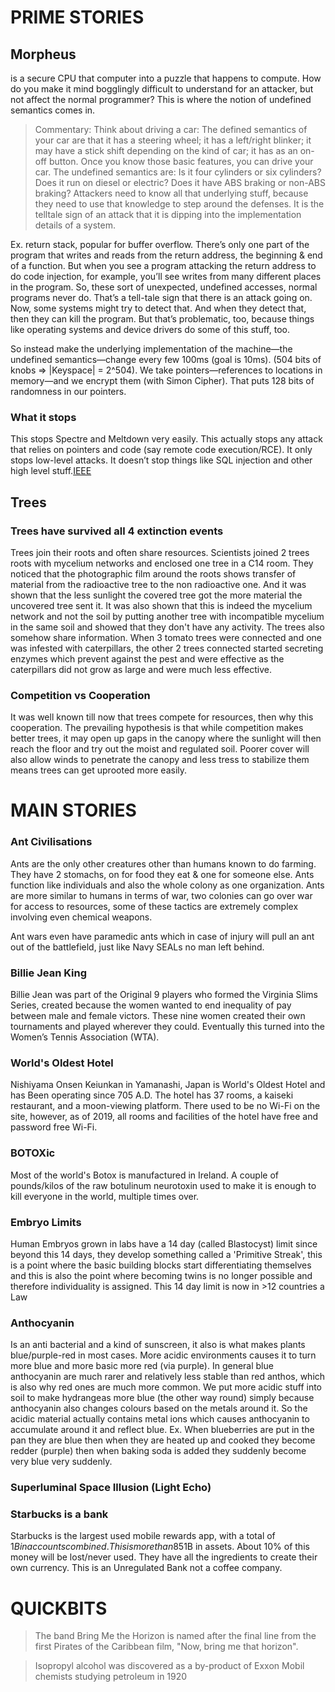 # PRIME STORIES
## Morpheus
is a secure CPU that computer into a puzzle that happens to compute. How do you make it mind bogglingly difficult to understand for an attacker, but not affect the normal programmer? This is where the notion of undefined semantics comes in.

> Commentary: Think about driving a car: The defined semantics of your car are that it has a steering wheel; it has a left/right blinker; it may have a stick shift depending on the kind of car; it has as an on-off button. Once you know those basic features, you can drive your car. The undefined semantics are: Is it four cylinders or six cylinders? Does it run on diesel or electric? Does it have ABS braking or non-ABS braking? Attackers need to know all that underlying stuff, because they need to use that knowledge to step around the defenses. It is the telltale sign of an attack that it is dipping into the implementation details of a system.

Ex. return stack, popular for buffer overflow. There’s only one part of the program that writes and reads from the return address, the beginning & end of a function. But when you see a program attacking the return address to do code injection, for example, you’ll see writes from many different places in the program. So, these sort of unexpected, undefined accesses, normal programs never do. That’s a tell-tale sign that there is an attack going on. Now, some systems might try to detect that. And when they detect that, then they can kill the program. But that’s problematic, too, because things like operating systems and device drivers do some of this stuff, too.

So instead make the underlying implementation of the machine—the undefined semantics—change every few 100ms (goal is 10ms). (504 bits of knobs => \|Keyspace\| = 2^504). We take pointers—references to locations in memory—and we encrypt them (with Simon Cipher). That puts 128 bits of randomness in our pointers.

### What it stops
This stops Spectre and Meltdown very easily. This actually stops any attack that relies on pointers and code (say remote code execution/RCE). It only stops low-level attacks. It doesn’t stop things like SQL injection and other high level stuff.[IEEE](https://spectrum.ieee.org/tech-talk/semiconductors/processors/morpheus-turns-a-cpu-into-a-rubiks-cube-to-defeat-hackers)

## Trees
### Trees have survived all 4 extinction events
Trees join their roots and often share resources. Scientists joined 2 trees roots with mycelium networks and enclosed one tree in a C14 room. They noticed that the photographic film around the roots shows transfer of material from the radioactive tree to the non radioactive one. And it was shown that the less sunlight the covered tree got the more material the uncovered tree sent it.
It was also shown that this is indeed the mycelium network and not the soil by putting another tree with incompatible mycelium in the same soil and showed that they don't have any activity.
The trees also somehow share information. When 3 tomato trees were connected and one was infested with caterpillars, the other 2 trees connected started secreting enzymes which prevent against the pest and were effective as the caterpillars did not grow as large and were much less effective.

### Competition vs Cooperation
It was well known till now that trees compete for resources, then why this cooperation. The prevailing hypothesis is that while competition makes better trees, it may open up gaps in the canopy where the sunlight will then reach the floor and try out the moist and regulated soil. Poorer cover will also allow winds to penetrate the canopy and less tress to stabilize them means trees can get uprooted more easily.


# MAIN STORIES
### Ant Civilisations
Ants are the only other creatures other than humans known to do farming. They have 2 stomachs, on for food they eat & one for someone else. Ants function like individuals and also the whole colony as one organization. Ants are more similar to humans in terms of war, two colonies can go over war for access to resources, some of these tactics are extremely complex involving even chemical weapons.

Ant wars even have paramedic ants which in case of injury will pull an ant out of the battlefield, just like Navy SEALs no man left behind.

### Billie Jean King
Billie Jean was part of the Original 9 players who formed the Virginia Slims Series, created because the women wanted to end inequality of pay between male and female victors. These nine women created their own tournaments and played wherever they could. Eventually this turned into the Women’s Tennis Association (WTA).

### World's Oldest Hotel
Nishiyama Onsen Keiunkan in Yamanashi, Japan is World's Oldest Hotel and has Been operating since 705 A.D. The hotel has 37 rooms, a kaiseki restaurant, and a moon-viewing platform. There used to be no Wi-Fi on the site, however, as of 2019, all rooms and facilities of the hotel have free and password free Wi-Fi.

### BOTOXic
Most of the world's Botox is manufactured in Ireland. A couple of pounds/kilos of the raw botulinum neurotoxin used to make it is enough to kill everyone in the world, multiple times over.

### Embryo Limits
Human Embryos grown in labs have a 14 day (called Blastocyst) limit since beyond this 14 days, they develop something called a 'Primitive Streak', this is a point where the basic building blocks start differentiating themselves and this is also the point where becoming twins is no longer possible and therefore individuality is assigned. This 14 day limit is now in >12 countries a Law

### Anthocyanin
Is an anti bacterial and a kind of sunscreen, it also is what makes plants blue/purple-red in most cases. More acidic environments causes it to turn more blue and more basic more red (via purple). In general blue anthocyanin are much rarer and relatively less stable than red anthos, which is also why red ones are much more common.
We put more acidic stuff into soil to make hydrangeas more blue (the other way round) simply because anthocyanin also changes colours based on the metals around it. So the acidic material actually contains metal ions which causes anthocyanin to accumulate around it and reflect blue. Ex. When blueberries are put in the pan they are blue then when they are heated up and cooked they become redder (purple) then when baking soda is added they suddenly become very blue very suddenly.

### Superluminal Space Illusion (Light Echo)
<fr-embeder from="youtube" src="IsEDigUHsOQ"></fr-embeder>

### Starbucks is a bank
Starbucks is the largest used mobile rewards app, with a total of $1B in accounts combined. This is more than 85% of US banks which hold <$1B in assets. About 10% of this money will be lost/never used. They have all the ingredients to create their own currency. This is an Unregulated Bank not a coffee company.

# QUICKBITS
> The band Bring Me the Horizon is named after the final line from the first Pirates of the Caribbean film, "Now, bring me that horizon".

> Isopropyl alcohol was discovered as a by-product of Exxon Mobil chemists studying petroleum in 1920
